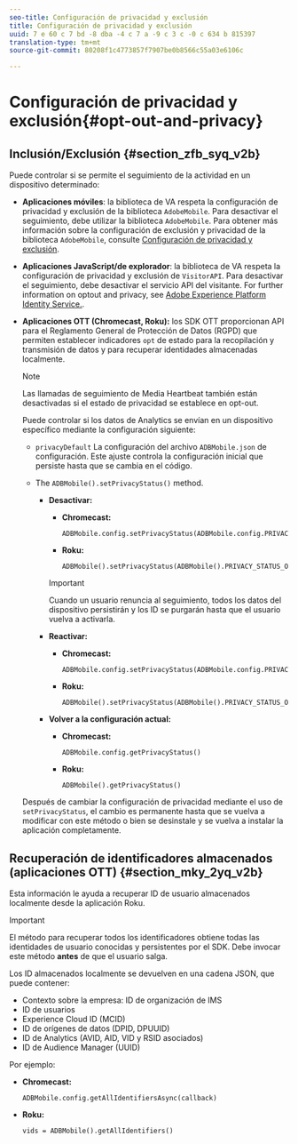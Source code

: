```yaml
---
seo-title: Configuración de privacidad y exclusión
title: Configuración de privacidad y exclusión
uuid: 7 e 60 c 7 bd -8 dba -4 c 7 a -9 c 3 c -0 c 634 b 815397
translation-type: tm+mt
source-git-commit: 80208f1c4773857f7907be0b8566c55a03e6106c

---
```



# Configuración de privacidad y exclusión{#opt-out-and-privacy}

## Inclusión/Exclusión {#section_zfb_syq_v2b}

Puede controlar si se permite el seguimiento de la actividad en un dispositivo determinado:

* **Aplicaciones móviles**: la biblioteca de VA respeta la configuración de privacidad y exclusión de la biblioteca `AdobeMobile`. Para desactivar el seguimiento, debe utilizar la biblioteca `AdobeMobile`. Para obtener más información sobre la configuración de exclusión y privacidad de la biblioteca `AdobeMobile`, consulte [Configuración de privacidad y exclusión](https://docs.adobe.com/content/help/en/mobile-services/android/gdpr-privacy-android/privacy.html).
* **Aplicaciones JavaScript/de explorador**: la biblioteca de VA respeta la configuración de privacidad y exclusión de `VisitorAPI`. Para desactivar el seguimiento, debe desactivar el servicio API del visitante. For further information on opt­out and privacy, see [Adobe Experience Platform Identity Service.](https://marketing.adobe.com/resources/help/en_US/mcvid/).
* **Aplicaciones OTT (Chromecast, Roku):** los SDK OTT proporcionan API para el Reglamento General de Protección de Datos (RGPD) que permiten establecer indicadores `opt` de estado para la recopilación y transmisión de datos y para recuperar identidades almacenadas localmente.

   >[!NOTE]
   >
   >Las llamadas de seguimiento de Media Heartbeat también están desactivadas si el estado de privacidad se establece en opt-out.

   Puede controlar si los datos de Analytics se envían en un dispositivo específico mediante la configuración siguiente:

   * `privacyDefault` La configuración del archivo `ADBMobile.json` de configuración. Este ajuste controla la configuración inicial que persiste hasta que se cambia en el código.

   * The `ADBMobile().setPrivacyStatus()` method.

      * **Desactivar:**

         * **Chromecast:**

            ```
            ADBMobile.config.setPrivacyStatus(ADBMobile.config.PRIVACY_STATUS_OPT_OUT)
            ```

         * **Roku:**

            ```
            ADBMobile().setPrivacyStatus(ADBMobile().PRIVACY_STATUS_OPT_OUT)
            ```
         >[!IMPORTANT]
         >
         >Cuando un usuario renuncia al seguimiento, todos los datos del dispositivo persistirán y los ID se purgarán hasta que el usuario vuelva a activarla.

      * **Reactivar:**

         * **Chromecast:**

            ```
            ADBMobile.config.setPrivacyStatus(ADBMobile.config.PRIVACY_STATUS_OPT_IN)
            ```

         * **Roku:**

            ```
            ADBMobile().setPrivacyStatus(ADBMobile().PRIVACY_STATUS_OPT_IN)
            ```
      * **Volver a la configuración actual:**

         * **Chromecast:**

            ```
            ADBMobile.config.getPrivacyStatus()
            ```

         * **Roku:**

            ```
            ADBMobile().getPrivacyStatus()
            ```
   Después de cambiar la configuración de privacidad mediante el uso de `setPrivacyStatus`, el cambio es permanente hasta que se vuelva a modificar con este método o bien se desinstale y se vuelva a instalar la aplicación completamente.

## Recuperación de identificadores almacenados (aplicaciones OTT) {#section_mky_2yq_v2b}

Esta información le ayuda a recuperar ID de usuario almacenados localmente desde la aplicación Roku.

>[!IMPORTANT]
>
>El método para recuperar todos los identificadores obtiene todas las identidades de usuario conocidas y persistentes por el SDK. Debe invocar este método **antes** de que el usuario salga.

Los ID almacenados localmente se devuelven en una cadena JSON, que puede contener:

* Contexto sobre la empresa: ID de organización de IMS
* ID de usuarios
* Experience Cloud ID (MCID)
* ID de orígenes de datos (DPID, DPUUID)
* ID de Analytics (AVID, AID, VID y RSID asociados)
* ID de Audience Manager (UUID)

Por ejemplo:

* **Chromecast:**

   ```
   ADBMobile.config.getAllIdentifiersAsync(callback)
   ```

* **Roku:**

   ```
   vids = ADBMobile().getAllIdentifiers()
   ```

